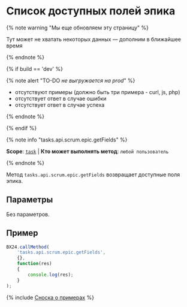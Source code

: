 # Список доступных полей эпика

{% note warning "Мы еще обновляем эту страницу" %}

Тут может не хватать некоторых данных — дополним в ближайшее время

{% endnote %}

{% if build == 'dev' %}

{% note alert "TO-DO _не выгружается на prod_" %}

- отсутствуют примеры (должно быть три примера - curl, js, php)
- отсутствует ответ в случае ошибки
- отсутствует ответ в случае успеха
 
{% endnote %}

{% endif %}

{% note info "tasks.api.scrum.epic.getFields" %}

**Scope**: [`task`](../../../scopes/permissions.md) | **Кто может выполнять метод**: `любой пользователь`

{% endnote %}

Метод `tasks.api.scrum.epic.getFields` возвращает доступные поля эпика.

## Параметры

Без параметров.

## Пример

```js
BX24.callMethod(
    'tasks.api.scrum.epic.getFields',
    {},
    function(res)
    {
        console.log(res);
    }
);
```

{% include [Сноска о примерах](../../../../_includes/examples.md) %}